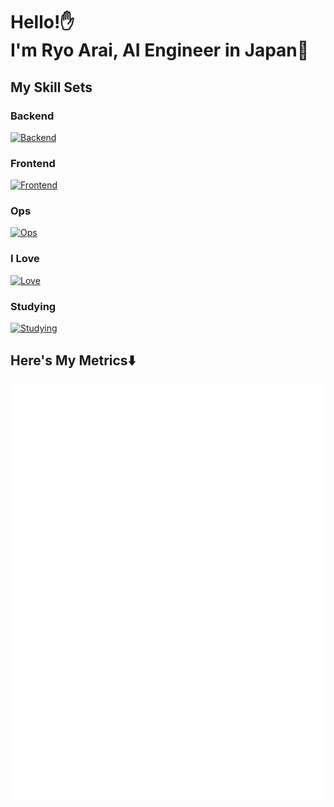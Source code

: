 <h1>
  Hello!✋<br/>
  I'm Ryo Arai, AI Engineer in Japan🗾<br/>
</h1>

## My Skill Sets

### Backend

[![Backend](https://skillicons.dev/icons?i=pytorch,tensorflow,sklearn,opencv,py,fastapi,flask,java,spring,hibernate,gradle,bun,express,nodejs,apollo,graphql,bash,postgresql,mysql,redis,mongodb,regex,selenium&perline=10)](https://skillicons.dev)

### Frontend

[![Frontend](https://skillicons.dev/icons?i=ts,react,redux,nextjs,vue,nuxtjs,materialui,tailwind,vuetify&perline=10)](https://skillicons.dev)

### Ops

[![Ops](https://skillicons.dev/icons?i=docker,kubernetes,prometheus,grafana,sentry,ansible,terraform,github,githubactions,kenkins,aws,gcp,azure&perline=10)](https://skillicons.dev)

### I Love

[![Love](https://skillicons.dev/icons?i=neovim,vim,md,bash,docker,ubuntu,pytorch,java,graphql,postgresql,bun,nextjs,materialui,githubactions,aws&perline=10)](https://skillicons.dev)

### Studying

[![Studying](https://skillicons.dev/icons?i=kali,cpp,rust,matlab,kubernetes,go,kafka,elasticsearch,supabase,aws,gcp,azure,jest,vite,vitest,svelte,gatsby&perline=10)](https://skillicons.dev)

## Here's My Metrics⬇️

![Metrics](/github-metrics.svg)
